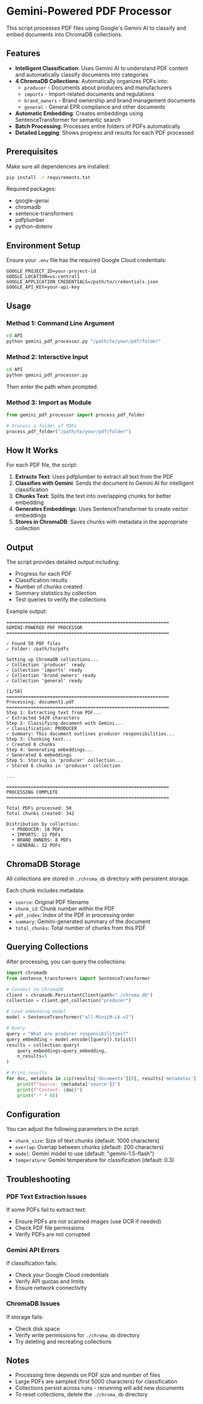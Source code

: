 # Gemini-Powered PDF Processor

This script processes PDF files using Google's Gemini AI to classify and embed documents into ChromaDB collections.

## Features

- **Intelligent Classification**: Uses Gemini AI to understand PDF content and automatically classify documents into categories
- **4 ChromaDB Collections**: Automatically organizes PDFs into:
  - `producer` - Documents about producers and manufacturers
  - `imports` - Import-related documents and regulations
  - `brand_owners` - Brand ownership and brand management documents
  - `general` - General EPR compliance and other documents
- **Automatic Embedding**: Creates embeddings using SentenceTransformer for semantic search
- **Batch Processing**: Processes entire folders of PDFs automatically
- **Detailed Logging**: Shows progress and results for each PDF processed

## Prerequisites

Make sure all dependencies are installed:

```bash
pip install -r requirements.txt
```

Required packages:
- google-genai
- chromadb
- sentence-transformers
- pdfplumber
- python-dotenv

## Environment Setup

Ensure your `.env` file has the required Google Cloud credentials:

```env
GOOGLE_PROJECT_ID=your-project-id
GOOGLE_LOCATION=us-central1
GOOGLE_APPLICATION_CREDENTIALS=/path/to/credentials.json
GOOGLE_API_KEY=your-api-key
```

## Usage

### Method 1: Command Line Argument

```bash
cd API
python gemini_pdf_processor.py "/path/to/your/pdf/folder"
```

### Method 2: Interactive Input

```bash
cd API
python gemini_pdf_processor.py
```

Then enter the path when prompted.

### Method 3: Import as Module

```python
from gemini_pdf_processor import process_pdf_folder

# Process a folder of PDFs
process_pdf_folder("/path/to/your/pdf/folder")
```

## How It Works

For each PDF file, the script:

1. **Extracts Text**: Uses pdfplumber to extract all text from the PDF
2. **Classifies with Gemini**: Sends the document to Gemini AI for intelligent classification
3. **Chunks Text**: Splits the text into overlapping chunks for better embedding
4. **Generates Embeddings**: Uses SentenceTransformer to create vector embeddings
5. **Stores in ChromaDB**: Saves chunks with metadata in the appropriate collection

## Output

The script provides detailed output including:

- Progress for each PDF
- Classification results
- Number of chunks created
- Summary statistics by collection
- Test queries to verify the collections

Example output:

```
============================================================
GEMINI-POWERED PDF PROCESSOR
============================================================

✓ Found 50 PDF files
✓ Folder: /path/to/pdfs

Setting up ChromaDB collections...
✓ Collection 'producer' ready
✓ Collection 'imports' ready
✓ Collection 'brand_owners' ready
✓ Collection 'general' ready

[1/50]
============================================================
Processing: document1.pdf
============================================================
Step 1: Extracting text from PDF...
✓ Extracted 5420 characters
Step 2: Classifying document with Gemini...
✓ Classification: PRODUCER
✓ Summary: This document outlines producer responsibilities...
Step 3: Chunking text...
✓ Created 6 chunks
Step 4: Generating embeddings...
✓ Generated 6 embeddings
Step 5: Storing in 'producer' collection...
✓ Stored 6 chunks in 'producer' collection

...

============================================================
PROCESSING COMPLETE
============================================================

Total PDFs processed: 50
Total chunks created: 342

Distribution by collection:
  • PRODUCER: 18 PDFs
  • IMPORTS: 12 PDFs
  • BRAND_OWNERS: 8 PDFs
  • GENERAL: 12 PDFs
```

## ChromaDB Storage

All collections are stored in `./chroma_db` directory with persistent storage.

Each chunk includes metadata:
- `source`: Original PDF filename
- `chunk_id`: Chunk number within the PDF
- `pdf_index`: Index of the PDF in processing order
- `summary`: Gemini-generated summary of the document
- `total_chunks`: Total number of chunks from this PDF

## Querying Collections

After processing, you can query the collections:

```python
import chromadb
from sentence_transformers import SentenceTransformer

# Connect to ChromaDB
client = chromadb.PersistentClient(path="./chroma_db")
collection = client.get_collection("producer")

# Load embedding model
model = SentenceTransformer("all-MiniLM-L6-v2")

# Query
query = "What are producer responsibilities?"
query_embedding = model.encode([query]).tolist()
results = collection.query(
    query_embeddings=query_embedding,
    n_results=5
)

# Print results
for doc, metadata in zip(results['documents'][0], results['metadatas'][0]):
    print(f"Source: {metadata['source']}")
    print(f"Content: {doc}")
    print("-" * 60)
```

## Configuration

You can adjust the following parameters in the script:

- `chunk_size`: Size of text chunks (default: 1000 characters)
- `overlap`: Overlap between chunks (default: 200 characters)
- `model`: Gemini model to use (default: "gemini-1.5-flash")
- `temperature`: Gemini temperature for classification (default: 0.3)

## Troubleshooting

### PDF Text Extraction Issues

If some PDFs fail to extract text:
- Ensure PDFs are not scanned images (use OCR if needed)
- Check PDF file permissions
- Verify PDFs are not corrupted

### Gemini API Errors

If classification fails:
- Check your Google Cloud credentials
- Verify API quotas and limits
- Ensure network connectivity

### ChromaDB Issues

If storage fails:
- Check disk space
- Verify write permissions for `./chroma_db` directory
- Try deleting and recreating collections

## Notes

- Processing time depends on PDF size and number of files
- Large PDFs are sampled (first 5000 characters) for classification
- Collections persist across runs - rerunning will add new documents
- To reset collections, delete the `./chroma_db` directory
